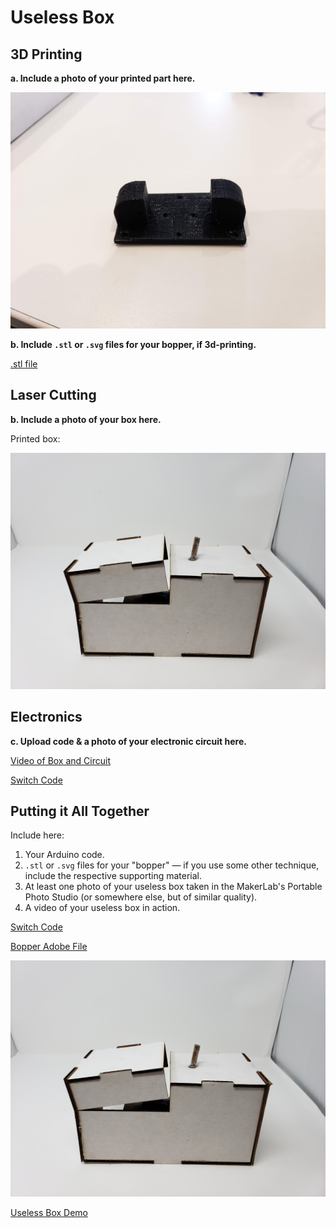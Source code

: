 # Useless Box

## 3D Printing

**a. Include a photo of your printed part here.**

  ![image](https://github.com/bhwan1118/IDD-Fa18-Lab5/blob/master/Bopper.jpg)

**b. Include `.stl` or `.svg` files for your bopper, if 3d-printing.**

[.stl file](https://github.com/bhwan1118/IDD-Fa18-Lab5/blob/master/HXT900Mount.stl)

## Laser Cutting

**b. Include a photo of your box here.**

Printed box:

![image](https://github.com/bhwan1118/IDD-Fa18-Lab5/blob/master/Useless%20Box.jpg)

## Electronics

**c. Upload code & a photo of your electronic circuit here.**

[Video of Box and Circuit](https://youtu.be/16KnJLXt6WM)

[Switch Code](https://github.com/bhwan1118/IDD-Fa18-Lab5/blob/master/SwitchCode.ino)


## Putting it All Together

Include here:
1. Your Arduino code.
1. `.stl` or `.svg` files for your "bopper" — if you use some other technique, include the respective supporting material.
1. At least one photo of your useless box taken in the MakerLab's Portable Photo Studio (or somewhere else, but of similar quality).
1. A video of your useless box in action.

[Switch Code](https://github.com/bhwan1118/IDD-Fa18-Lab5/blob/master/SwitchCode.ino)

[Bopper Adobe File](https://github.com/bhwan1118/IDD-Fa18-Lab5/blob/master/Bopper%20Ben.ai)

![image](https://github.com/bhwan1118/IDD-Fa18-Lab5/blob/master/Useless%20Box.jpg)

[Useless Box Demo](https://youtu.be/pJjNerlcnMU)
